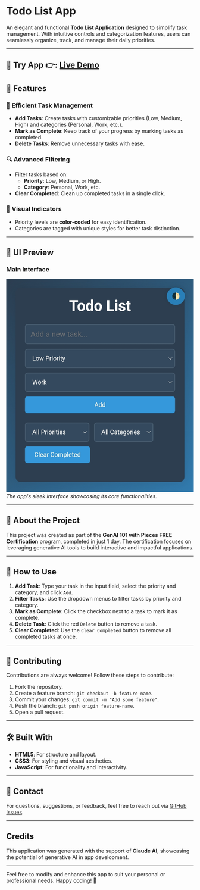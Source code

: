 # **Todo List App**

An elegant and functional **Todo List Application** designed to simplify task management. With intuitive controls and categorization features, users can seamlessly organize, track, and manage their daily priorities.

---
**🚀 Try App 👉:** [Live Demo](https://itzdineshx.github.io/To-do-list.app/)
---

## **🌟 Features**
### 🎯 **Efficient Task Management**
- **Add Tasks**: Create tasks with customizable priorities (Low, Medium, High) and categories (Personal, Work, etc.).
- **Mark as Complete**: Keep track of your progress by marking tasks as completed.
- **Delete Tasks**: Remove unnecessary tasks with ease.

### 🔍 **Advanced Filtering**
- Filter tasks based on:
  - **Priority**: Low, Medium, or High.
  - **Category**: Personal, Work, etc.
- **Clear Completed**: Clean up completed tasks in a single click.

### 🎨 **Visual Indicators**
- Priority levels are **color-coded** for easy identification.
- Categories are tagged with unique styles for better task distinction.

---

## **🎨 UI Preview**
### Main Interface
![Todo List App UI](Images/Screenshot_2025-01-17-20-50-07-164-edit_com.android.chrome.jpg)  
*The app's sleek interface showcasing its core functionalities.*

---

## **📜 About the Project**
This project was created as part of the **GenAI 101 with Pieces FREE Certification** program, completed in just 1 day. The certification focuses on leveraging generative AI tools to build interactive and impactful applications.

---

## **📘 How to Use**
1. **Add Task**: Type your task in the input field, select the priority and category, and click `Add`.
2. **Filter Tasks**: Use the dropdown menus to filter tasks by priority and category.
3. **Mark as Complete**: Click the checkbox next to a task to mark it as complete.
4. **Delete Task**: Click the red `Delete` button to remove a task.
5. **Clear Completed**: Use the `Clear Completed` button to remove all completed tasks at once.

---

## **🤝 Contributing**
Contributions are always welcome! Follow these steps to contribute:  
1. Fork the repository.  
2. Create a feature branch: `git checkout -b feature-name`.  
3. Commit your changes: `git commit -m "Add some feature"`.  
4. Push the branch: `git push origin feature-name`.  
5. Open a pull request.

---

## **🛠️ Built With**
- **HTML5**: For structure and layout.  
- **CSS3**: For styling and visual aesthetics.  
- **JavaScript**: For functionality and interactivity.  

---

## **📧 Contact**
For questions, suggestions, or feedback, feel free to reach out via [GitHub Issues](https://github.com/yourusername/todo-list-app/issues).

---

## **Credits**
This application was generated with the support of **Claude AI**, showcasing the potential of generative AI in app development.

---

Feel free to modify and enhance this app to suit your personal or professional needs. Happy coding! 🎉
